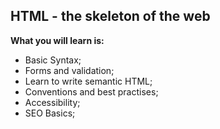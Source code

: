 ## HTML - the skeleton of the web

**What you will learn is:**

- Basic Syntax;
- Forms and validation;
- Learn to write semantic HTML;
- Conventions and best practises;
- Accessibility;
- SEO Basics;
